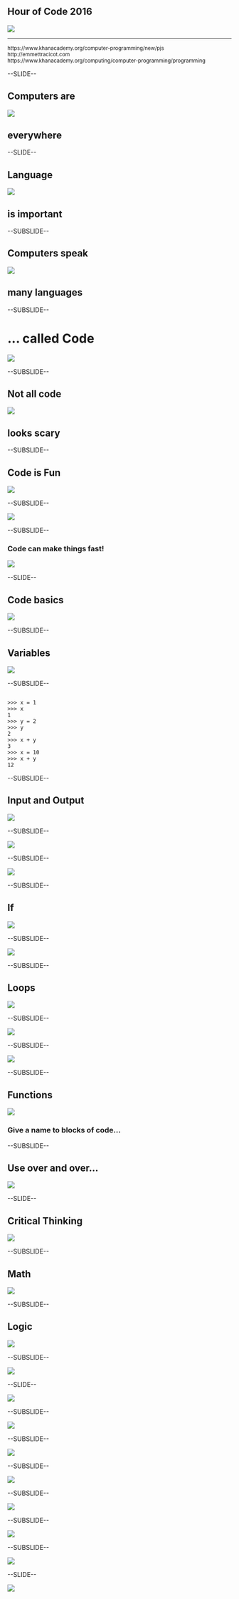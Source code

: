 <!------------------------------------------------------------>
<!-- Topic: xxx -->

<h2>Hour of Code 2016</h2>
<img src="images/dash_dot.png" style="max-height: 400px;">
<hr>
<small>https://www.khanacademy.org/computer-programming/new/pjs</small><br>
<small>http://emmettracicot.com</small><br>
<small>https://www.khanacademy.org/computing/computer-programming/programming</small>

<!------------------------------------------------------------>
--SLIDE--
<!-- Topic: Computers -->

<h2>Computers are</h2>
<img src="images/computers_classroom.jpg" style="max-height: 450px;">
<h2><b>everywhere</b></h2>


<!------------------------------------------------------------>
--SLIDE--
<!-- Topic: Languages -->

<h2><b>Language</b></h2>
<img src="images/language.jpg" style="max-height: 450px;">
<h2>is important</h2>

--SUBSLIDE--

<h2>Computers speak</h2>
<img src="images/c3p0.jpg" style="max-height: 450px;">
<h2><b>many</b> languages</h2>

--SUBSLIDE--

<h1>... called <b>Code</b></h1>
<img src="images/code_mag.jpg" style="max-height: 450px;">

--SUBSLIDE--

<h2>Not all <b>code</b></h2>
<img src="images/computer_language.jpg" style="max-height: 450px;">
<h2>looks <b>scary</b></h2>

--SUBSLIDE--

<h2>Code is <b>Fun</b></h2>
<img src="images/blockly.png" style="max-height: 450px;">

--SUBSLIDE--

<img src="images/face.png" style="max-height: 450px;">

--SUBSLIDE--

<h3>Code can make things fast!</h3>
<img src="images/sort.gif" style="max-height: 450px;">

<!------------------------------------------------------------>
--SLIDE--
<!-- Topic: Code -->

<h2><b>Code</b> basics</h2>
<img src="images/lego.jpg" style="max-height: 450px;">

--SUBSLIDE--

<h2>Variables</h2>
<img src="images/variable.jpg" style="max-height: 450px;">

--SUBSLIDE--

<pre><code>
>>> x = 1
>>> x
1
>>> y = 2
>>> y
2
>>> x + y
3
>>> x = 10
>>> x + y
12
</code></pre>

--SUBSLIDE--

<h2><b>Input</b> and <b>Output</b></h2>
<img src="images/inout.gif" style="max-height: 450px;">

--SUBSLIDE--

<img src="images/inout_example.png" style="max-height: 550px;">

--SUBSLIDE--

<img src="images/input.png" style="max-height: 550px;">

--SUBSLIDE--

<h2><b>If</b></h2>
<img src="images/if-then.png" style="max-height: 450px;">

--SUBSLIDE--

<img src="images/stoplight.png" style="max-height: 550px;">

--SUBSLIDE--

<h2><b>Loops</b></h2>
<img src="images/loop.jpg" style="max-height: 450px;">

--SUBSLIDE--

<img src="images/car.jpg" style="max-height: 550px;">

--SUBSLIDE--

<img src="images/funnyloop.gif" style="max-height: 550px;">

--SUBSLIDE--

<h2><b>Functions</b></h2>
<img src="images/gear.png" style="max-height: 450px;">
<h3>Give a name to blocks of code...</h3>

--SUBSLIDE--

<h2><b>Use over and over...</b></h2>
<img src="images/add.jpg" style="max-height: 550px;">

<!------------------------------------------------------------>
--SLIDE--
<!-- Topic: Logic -->

<h2><b>Critical Thinking</b></h2>
<img src="images/logic.jpg" style="max-height: 450px;">

--SUBSLIDE--

<h2><b>Math</b></h2>
<img src="images/math.jpg" style="max-height: 450px;">

--SUBSLIDE--

<h2><b>Logic</b></h2>
<img src="images/venn.jpg" style="max-height: 450px;">

--SUBSLIDE--

<img src="images/venn_example.jpg" style="max-height: 550px;">

<!------------------------------------------------------------>
--SLIDE--
<!-- Topic: Example -->

<img src="images/snowman1.png" style="max-height: 550px;">

--SUBSLIDE--

<img src="images/snowman2.png" style="max-height: 550px;">

--SUBSLIDE--

<img src="images/coordinates.png" style="max-height: 550px;">

--SUBSLIDE--

<img src="images/rgb.jpg" style="max-height: 550px;">

--SUBSLIDE--

<img src="images/freehandsimple.png" style="max-height: 550px;">

--SUBSLIDE--

<img src="images/freehand.png" style="max-height: 550px;">

--SUBSLIDE--

<img src="images/art.png" style="max-height: 550px;">

<!------------------------------------------------------------>
--SLIDE--
<!-- Topic: Example -->

<img src="images/emmettracicot.png" style="max-height: 550px;">

